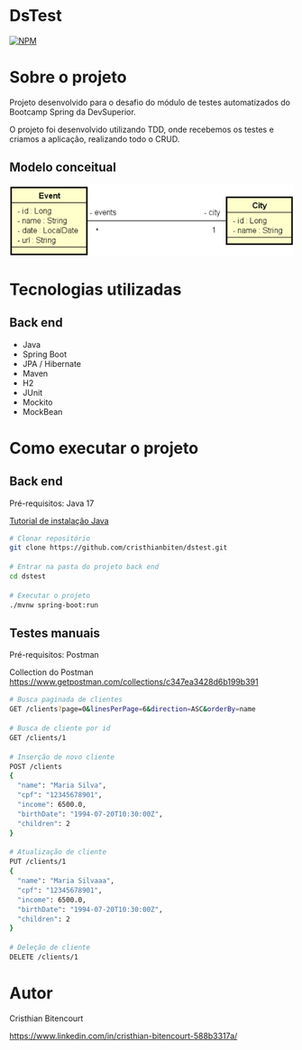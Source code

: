 # DsTest
[![NPM](https://img.shields.io/npm/l/react)](https://github.com/cristhianbiten/dstest/blob/main/LICENSE) 

# Sobre o projeto


Projeto desenvolvido para o desafio do módulo de testes automatizados do Bootcamp Spring da DevSuperior.

O projeto foi desenvolvido utilizando TDD, onde recebemos os testes e criamos a aplicação, realizando todo o CRUD.

## Modelo conceitual
![Modelo Conceitual](https://github.com/cristhianbiten/assets/blob/main/dstest.png)

# Tecnologias utilizadas
## Back end
- Java
- Spring Boot
- JPA / Hibernate
- Maven
- H2
- JUnit
- Mockito
- MockBean

# Como executar o projeto

## Back end
Pré-requisitos: Java 17

[Tutorial de instalação Java](https://www.youtube.com/watch?v=QekeJBShCy4)

```bash
# Clonar repositório
git clone https://github.com/cristhianbiten/dstest.git

# Entrar na pasta do projeto back end
cd dstest

# Executar o projeto
./mvnw spring-boot:run
```

## Testes manuais
Pré-requisitos: Postman

Collection do Postman
https://www.getpostman.com/collections/c347ea3428d6b199b391

```bash
# Busca paginada de clientes
GET /clients?page=0&linesPerPage=6&direction=ASC&orderBy=name

# Busca de cliente por id
GET /clients/1

# Inserção de novo cliente
POST /clients
{
  "name": "Maria Silva",
  "cpf": "12345678901",
  "income": 6500.0,
  "birthDate": "1994-07-20T10:30:00Z",
  "children": 2
}

# Atualização de cliente
PUT /clients/1
{
  "name": "Maria Silvaaa",
  "cpf": "12345678901",
  "income": 6500.0,
  "birthDate": "1994-07-20T10:30:00Z",
  "children": 2
}

# Deleção de cliente
DELETE /clients/1
```

# Autor

Cristhian Bitencourt

https://www.linkedin.com/in/cristhian-bitencourt-588b3317a/
